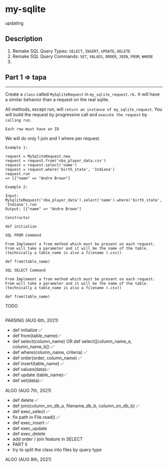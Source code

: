 # my-sqlite

updating

## Description

1. Remake SQL Query Types: `SELECT`, `INSERT`, `UPDATE`, `DELETE`
2. Remake SQL Query Commands: `SET`, `VALUES`, `ORDER`, `JOIN`, `FROM`, `WHERE`
3.

## Part 1 => tapa

---

Create a `class` called `MySqliteRequest` in `my_sqlite_request.rb.` It will have a similar behavior than a request on the real sqlite.

All methods, except run, will `return an instance of my_sqlite_request`. You will build the request by progressive call and `execute the request` by `calling run`.

`Each row must have an ID`

We will do only 1 join and 1 where per request.

`Example 1:`

```
request = MySqliteRequest.new
request = request.from('nba_player_data.csv')
request = request.select('name')
request = request.where('birth_state', 'Indiana')
request.run
=> [{"name" => "Andre Brown"]
```

`Example 2:`

```
Input: MySqliteRequest('nba_player_data').select('name').where('birth_state', 'Indiana').run
Output: [{"name" => "Andre Brown"]
```

`Constructor`

```
def initialize
```

`SQL FROM Command`

```
From Implement a from method which must be present on each request. From will take a parameter and it will be the name of the table. (technically a table_name is also a filename (.csv))

def from(table_name)
```

`SQL SELECT Command`

```
From Implement a from method which must be present on each request. From will take a parameter and it will be the name of the table. (technically a table_name is also a filename (.csv))

def from(table_name)
```

TODO </br>

##

PARSING (AUG 6th, 2021)

-   def initialize ✅
-   def from(table_name)✅
-   def select(column_name) OR def select([column_name_a, column_name_b]) ✅
-   def where(column_name, criteria) ✅
-   def order(order, column_name) ✅
-   def insert(table_name) ✅
-   def values(data)✅
-   def update (table_name)✅
-   def set(data)✅

ALGO (AUG 7th, 2021)

-   def delete ✅
-   def join(column_on_db_a, filename_db_b, column_on_db_b) ✅
-   def exec_select ✅
-   fix path in File.read() ✅
-   def exec_insert ✅
-   def exec_update
-   def exec_delete
-   add order / join feature in SELECT
-   PART II
-   try to split the class into files by query type

ALGO (AUG 8th, 2021)
